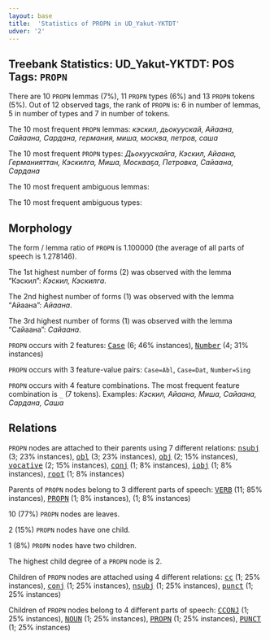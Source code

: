 ```yaml
---
layout: base
title:  'Statistics of PROPN in UD_Yakut-YKTDT'
udver: '2'
---
```


## Treebank Statistics: UD_Yakut-YKTDT: POS Tags: `PROPN`

There are 10 `PROPN` lemmas (7%), 11 `PROPN` types (6%) and 13 `PROPN` tokens (5%).
Out of 12 observed tags, the rank of `PROPN` is: 6 in number of lemmas, 5 in number of types and 7 in number of tokens.

The 10 most frequent `PROPN` lemmas: <em>кэскил, дьокуускай, Айаана, Сайаана, Сардана, германия, миша, москва, петров, саша</em>

The 10 most frequent `PROPN` types:  <em>Дьокуускайга, Кэскил, Айаана, Германияттан, Кэскилга, Миша, Москваҕа, Петровка, Сайаана, Сардана</em>

The 10 most frequent ambiguous lemmas: 

The 10 most frequent ambiguous types:  



## Morphology

The form / lemma ratio of `PROPN` is 1.100000 (the average of all parts of speech is 1.278146).

The 1st highest number of forms (2) was observed with the lemma “Кэскил”: <em>Кэскил, Кэскилга</em>.

The 2nd highest number of forms (1) was observed with the lemma “Айаана”: <em>Айаана</em>.

The 3rd highest number of forms (1) was observed with the lemma “Сайаана”: <em>Сайаана</em>.

`PROPN` occurs with 2 features: <tt><a href="sah_yktdt-feat-Case.html">Case</a></tt> (6; 46% instances), <tt><a href="sah_yktdt-feat-Number.html">Number</a></tt> (4; 31% instances)

`PROPN` occurs with 3 feature-value pairs: `Case=Abl`, `Case=Dat`, `Number=Sing`

`PROPN` occurs with 4 feature combinations.
The most frequent feature combination is `_` (7 tokens).
Examples: <em>Кэскил, Айаана, Миша, Сайаана, Сардана, Саша</em>


## Relations

`PROPN` nodes are attached to their parents using 7 different relations: <tt><a href="sah_yktdt-dep-nsubj.html">nsubj</a></tt> (3; 23% instances), <tt><a href="sah_yktdt-dep-obl.html">obl</a></tt> (3; 23% instances), <tt><a href="sah_yktdt-dep-obj.html">obj</a></tt> (2; 15% instances), <tt><a href="sah_yktdt-dep-vocative.html">vocative</a></tt> (2; 15% instances), <tt><a href="sah_yktdt-dep-conj.html">conj</a></tt> (1; 8% instances), <tt><a href="sah_yktdt-dep-iobj.html">iobj</a></tt> (1; 8% instances), <tt><a href="sah_yktdt-dep-root.html">root</a></tt> (1; 8% instances)

Parents of `PROPN` nodes belong to 3 different parts of speech: <tt><a href="sah_yktdt-pos-VERB.html">VERB</a></tt> (11; 85% instances), <tt><a href="sah_yktdt-pos-PROPN.html">PROPN</a></tt> (1; 8% instances),  (1; 8% instances)

10 (77%) `PROPN` nodes are leaves.

2 (15%) `PROPN` nodes have one child.

1 (8%) `PROPN` nodes have two children.

The highest child degree of a `PROPN` node is 2.

Children of `PROPN` nodes are attached using 4 different relations: <tt><a href="sah_yktdt-dep-cc.html">cc</a></tt> (1; 25% instances), <tt><a href="sah_yktdt-dep-conj.html">conj</a></tt> (1; 25% instances), <tt><a href="sah_yktdt-dep-nsubj.html">nsubj</a></tt> (1; 25% instances), <tt><a href="sah_yktdt-dep-punct.html">punct</a></tt> (1; 25% instances)

Children of `PROPN` nodes belong to 4 different parts of speech: <tt><a href="sah_yktdt-pos-CCONJ.html">CCONJ</a></tt> (1; 25% instances), <tt><a href="sah_yktdt-pos-NOUN.html">NOUN</a></tt> (1; 25% instances), <tt><a href="sah_yktdt-pos-PROPN.html">PROPN</a></tt> (1; 25% instances), <tt><a href="sah_yktdt-pos-PUNCT.html">PUNCT</a></tt> (1; 25% instances)

